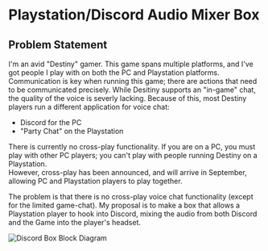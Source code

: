 # Playstation/Discord Audio Mixer Box

## Problem Statement
I'm an avid "Destiny" gamer.  This game spans multiple platforms, and I've got people I play with on both the PC and Playstation platforms.
Communication is key when running this game; there are actions that need to be communicated precisely.  While Desitiny supports an "in-game" chat, 
the quality of the voice is severly lacking.  Because of this, most Destiny players run a different application for voice chat:
* Discord for the PC
* "Party Chat" on the Playstation

There is currently no cross-play functionality.  If you are on a PC, you must play with other PC players; you can't play with people running Destiny on a Playstation.  
However, cross-play has been announced, and will arrive in September, allowing PC and Playstation players to play together.

The problem is that there is no cross-play voice chat functionality (except for the limited game-chat).  My proposal is to make a box that allows a Playstation player to 
hook into Discord, mixing the audio from both Discord and the Game into the player's headset.

![Discord Box Block Diagram](https://user-images.githubusercontent.com/43499190/122586510-0239c680-d01a-11eb-942d-d9af317a9647.jpg)
